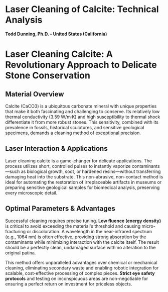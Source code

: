 # Laser Cleaning of Calcite: Technical Analysis

**Todd Dunning, Ph.D. - United States (California)**

# Laser Cleaning Calcite: A Revolutionary Approach to Delicate Stone Conservation

## Material Overview
Calcite (CaCO3) is a ubiquitous carbonate mineral with unique properties that make it both fascinating and challenging to conserve. Its relatively low thermal conductivity (3.59 W/m·K) and high susceptibility to thermal shock differentiate it from more robust stones. This sensitivity, combined with its prevalence in fossils, historical sculptures, and sensitive geological specimens, demands a cleaning method of exceptional precision.

## Laser Interaction & Applications
Laser cleaning calcite is a game-changer for delicate applications. The process utilizes short, controlled pulses to instantly vaporize contaminants—such as biological growth, soot, or hardened resins—without transferring damaging heat into the substrate. This non-abrasive, non-contact method is ideal for automating the restoration of irreplaceable artifacts in museums or preparing sensitive geological samples for biomedical analysis, preserving every microscopic detail.

## Optimal Parameters & Advantages
Successful cleaning requires precise tuning. **Low fluence (energy density)** is critical to avoid exceeding the material's threshold and causing micro-fracturing or discoloration. A wavelength in the near-infrared spectrum (e.g., 1064 nm) is often effective, providing strong absorption by the contaminants while minimizing interaction with the calcite itself. The result should be a perfectly clean, undamaged surface with no alteration to the original patina.

This method offers unparalleled advantages over chemical or mechanical cleaning, eliminating secondary waste and enabling robotic integration for scalable, cost-effective processing of complex pieces. **Strict eye safety protocols** and testing on inconspicuous areas are non-negotiable for ensuring a perfect return on investment for priceless objects.
